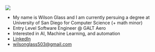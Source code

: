<img src="https://github-readme-stats.vercel.app/api?username=wilsonglass&&show_icons=true&title_color=ffffff&icon_color=bb2acf&text_color=daf7dc&bg_color=151515">

- My name is Wilson Glass and I am currently persuing a degree at University of San Diego for Computer Science (+ math minor)
- Entry Level Software Engineer @ GALT Aero
- Interested in AI, Machine Learning, and automation
- [LinkedIn](https://www.linkedin.com/in/wilson-glass-144772223/)
- wilsonglass503@gmail.com
